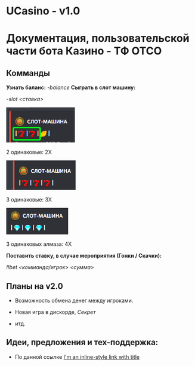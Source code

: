 # UCasino - v1.0

# Документация, пользовательской части бота Казино - ТФ ОТСО

## Комманды

**Узнать баланс:**
*-balance*
**Сыграть в слот машину:**

*-slot <ставка>*

![UCasino%20-%20v1%200%20bcea8affbb904d309a08c65ebb841315/Untitled.png](UCasino%20-%20v1%200%20bcea8affbb904d309a08c65ebb841315/Untitled.png)

2 одинаковые: 2X

![UCasino%20-%20v1%200%20bcea8affbb904d309a08c65ebb841315/Untitled%201.png](UCasino%20-%20v1%200%20bcea8affbb904d309a08c65ebb841315/Untitled%201.png)

3 одинаковые: 3X

![UCasino%20-%20v1%200%20bcea8affbb904d309a08c65ebb841315/Untitled%202.png](UCasino%20-%20v1%200%20bcea8affbb904d309a08c65ebb841315/Untitled%202.png)

3 одинаковых алмаза: 4X

**Поставить ставку, в случае мероприятия (Гонки / Скачки):**

*!!bet <комманда/игрок> <сумма>*

## Планы на v2.0

 - Возможность обмена денег между игроками.

 - Новая игра в дискорде, *Секрет*

 - итд.

## Идеи, предложения и тех-поддержка:

 - По данной ссылке [I'm an inline-style link with title](https://www.google.com "ТЫК")

